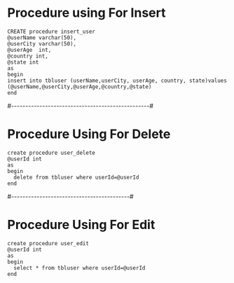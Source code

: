 # Procedure using For Insert
```
CREATE procedure insert_user  
@userName varchar(50),  
@userCity varchar(50),  
@userAge  int,  
@country int,  
@state int  
as  
begin  
insert into tbluser (userName,userCity, userAge, country, state)values (@userName,@userCity,@userAge,@country,@state)  
end
```

#-------------------------------------------------#
# Procedure Using For Delete
```
create procedure user_delete  
@userId int  
as  
begin  
  delete from tbluser where userId=@userId  
end
```
#------------------------------------------#
# Procedure Using For Edit
```
create procedure user_edit  
@userId int  
as  
begin  
  select * from tbluser where userId=@userId  
end
